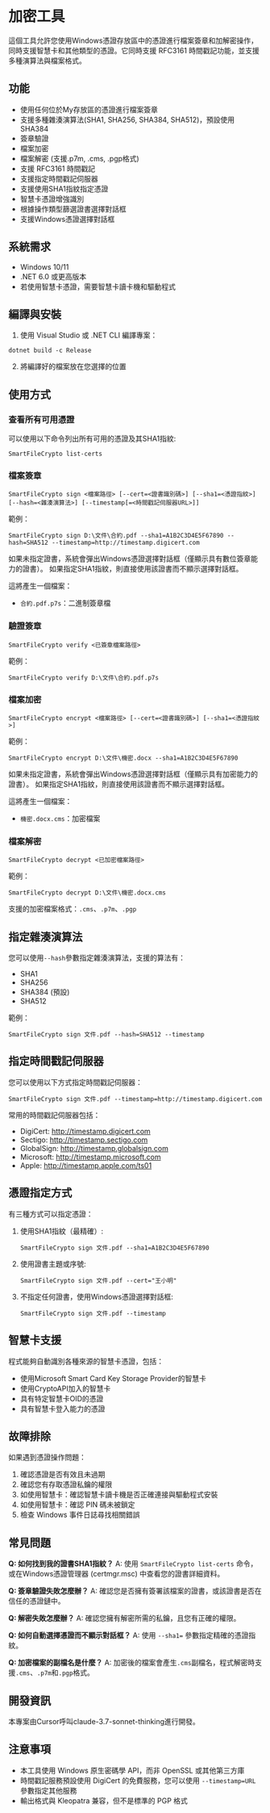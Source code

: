 # 加密工具

這個工具允許您使用Windows憑證存放區中的憑證進行檔案簽章和加解密操作，同時支援智慧卡和其他類型的憑證。它同時支援 RFC3161 時間戳記功能，並支援多種演算法與檔案格式。

## 功能

- 使用任何位於My存放區的憑證進行檔案簽章
- 支援多種雜湊演算法(SHA1, SHA256, SHA384, SHA512)，預設使用SHA384
- 簽章驗證
- 檔案加密
- 檔案解密 (支援.p7m, .cms, .pgp格式)
- 支援 RFC3161 時間戳記
- 支援指定時間戳記伺服器
- 支援使用SHA1指紋指定憑證
- 智慧卡憑證增強識別
- 根據操作類型篩選證書選擇對話框
- 支援Windows憑證選擇對話框

## 系統需求

- Windows 10/11
- .NET 6.0 或更高版本
- 若使用智慧卡憑證，需要智慧卡讀卡機和驅動程式

## 編譯與安裝

1. 使用 Visual Studio 或 .NET CLI 編譯專案：

```
dotnet build -c Release
```

2. 將編譯好的檔案放在您選擇的位置

## 使用方式

### 查看所有可用憑證

可以使用以下命令列出所有可用的憑證及其SHA1指紋:

```
SmartFileCrypto list-certs
```

### 檔案簽章

```
SmartFileCrypto sign <檔案路徑> [--cert=<證書識別碼>] [--sha1=<憑證指紋>] [--hash=<雜湊演算法>] [--timestamp[=<時間戳記伺服器URL>]]
```

範例：
```
SmartFileCrypto sign D:\文件\合約.pdf --sha1=A1B2C3D4E5F67890 --hash=SHA512 --timestamp=http://timestamp.digicert.com
```

如果未指定證書，系統會彈出Windows憑證選擇對話框（僅顯示具有數位簽章能力的證書）。
如果指定SHA1指紋，則直接使用該證書而不顯示選擇對話框。

這將產生一個檔案：
- `合約.pdf.p7s`：二進制簽章檔

### 驗證簽章

```
SmartFileCrypto verify <已簽章檔案路徑>
```

範例：
```
SmartFileCrypto verify D:\文件\合約.pdf.p7s
```

### 檔案加密

```
SmartFileCrypto encrypt <檔案路徑> [--cert=<證書識別碼>] [--sha1=<憑證指紋>]
```

範例：
```
SmartFileCrypto encrypt D:\文件\機密.docx --sha1=A1B2C3D4E5F67890
```

如果未指定證書，系統會彈出Windows憑證選擇對話框（僅顯示具有加密能力的證書）。
如果指定SHA1指紋，則直接使用該證書而不顯示選擇對話框。

這將產生一個檔案：
- `機密.docx.cms`：加密檔案

### 檔案解密

```
SmartFileCrypto decrypt <已加密檔案路徑>
```

範例：
```
SmartFileCrypto decrypt D:\文件\機密.docx.cms
```

支援的加密檔案格式：`.cms`、`.p7m`、`.pgp`

## 指定雜湊演算法

您可以使用`--hash`參數指定雜湊演算法，支援的算法有：
- SHA1
- SHA256
- SHA384 (預設)
- SHA512

範例：
```
SmartFileCrypto sign 文件.pdf --hash=SHA512 --timestamp
```

## 指定時間戳記伺服器

您可以使用以下方式指定時間戳記伺服器：

```
SmartFileCrypto sign 文件.pdf --timestamp=http://timestamp.digicert.com
```

常用的時間戳記伺服器包括：
- DigiCert: http://timestamp.digicert.com
- Sectigo: http://timestamp.sectigo.com
- GlobalSign: http://timestamp.globalsign.com
- Microsoft: http://timestamp.microsoft.com
- Apple: http://timestamp.apple.com/ts01

## 憑證指定方式

有三種方式可以指定憑證：

1. 使用SHA1指紋（最精確）:
   ```
   SmartFileCrypto sign 文件.pdf --sha1=A1B2C3D4E5F67890
   ```

2. 使用證書主題或序號:
   ```
   SmartFileCrypto sign 文件.pdf --cert="王小明"
   ```

3. 不指定任何證書，使用Windows憑證選擇對話框:
   ```
   SmartFileCrypto sign 文件.pdf --timestamp
   ```

## 智慧卡支援

程式能夠自動識別各種來源的智慧卡憑證，包括：
- 使用Microsoft Smart Card Key Storage Provider的智慧卡
- 使用CryptoAPI加入的智慧卡
- 具有特定智慧卡OID的憑證
- 具有智慧卡登入能力的憑證

## 故障排除

如果遇到憑證操作問題：

1. 確認憑證是否有效且未過期
2. 確認您有存取憑證私鑰的權限
3. 如使用智慧卡：確認智慧卡讀卡機是否正確連接與驅動程式安裝
4. 如使用智慧卡：確認 PIN 碼未被鎖定
5. 檢查 Windows 事件日誌尋找相關錯誤

## 常見問題

**Q: 如何找到我的證書SHA1指紋？**
A: 使用 `SmartFileCrypto list-certs` 命令，或在Windows憑證管理器 (certmgr.msc) 中查看您的證書詳細資料。

**Q: 簽章驗證失敗怎麼辦？**
A: 確認您是否擁有簽署該檔案的證書，或該證書是否在信任的憑證鏈中。

**Q: 解密失敗怎麼辦？**
A: 確認您擁有解密所需的私鑰，且您有正確的權限。

**Q: 如何自動選擇憑證而不顯示對話框？**
A: 使用 `--sha1=` 參數指定精確的憑證指紋。

**Q: 加密檔案的副檔名是什麼？**
A: 加密後的檔案會產生`.cms`副檔名，程式解密時支援`.cms`、`.p7m`和`.pgp`格式。

## 開發資訊

本專案由Cursor呼叫claude-3.7-sonnet-thinking進行開發。

## 注意事項

- 本工具使用 Windows 原生密碼學 API，而非 OpenSSL 或其他第三方庫
- 時間戳記服務預設使用 DigiCert 的免費服務，您可以使用 `--timestamp=URL` 參數指定其他服務
- 輸出格式與 Kleopatra 兼容，但不是標準的 PGP 格式 